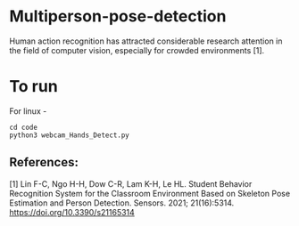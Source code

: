 # Multiperson-pose-detection

Human action recognition has attracted considerable research attention in the field of computer vision, especially for crowded environments [1].

# To run
For linux - 
```
cd code
python3 webcam_Hands_Detect.py
```



## References:

[1] Lin F-C, Ngo H-H, Dow C-R, Lam K-H, Le HL. Student Behavior Recognition System for the Classroom Environment Based on Skeleton Pose Estimation and Person Detection. Sensors. 2021; 21(16):5314. https://doi.org/10.3390/s21165314

